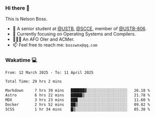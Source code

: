 ### Hi there 👋

<!--
**bosswnx/bosswnx** is a ✨ _special_ ✨ repository because its `README.md` (this file) appears on your GitHub profile.

Here are some ideas to get you started:

- 🔭 I’m currently working on ...
- 🌱 I’m currently learning ...
- 👯 I’m looking to collaborate on ...
- 🤔 I’m looking for help with ...
- 💬 Ask me about ...
- 📫 How to reach me: ...
- 😄 Pronouns: ...
- ⚡ Fun fact: ...
-->

This is Nelson Boss.

- 🏫 A senior student at [@USTB](https://www.ustb.edu.cn/), [@SCCE](https://scce.ustb.edu.cn/), member of [@USTB-806](https://ustb-806.github.io/).
- 🌱 Currently focusing on Operating Systems and Compilers.
- 🧑🏻‍💻 An AFO OIer and ACMer.
- 📫 Feel free to reach me: `bosswnx@qq.com`

### Wakatime 💻

<!--START_SECTION:waka-->

```txt
From: 12 March 2025 - To: 11 April 2025

Total Time: 29 hrs 2 mins

Markdown     7 hrs 39 mins   ██████▓░░░░░░░░░░░░░░░░░░   26.18 %
Astro        6 hrs 22 mins   █████▒░░░░░░░░░░░░░░░░░░░   21.78 %
MDX          3 hrs 23 mins   ███░░░░░░░░░░░░░░░░░░░░░░   11.60 %
Docker       2 hrs 52 mins   ██▒░░░░░░░░░░░░░░░░░░░░░░   09.82 %
SCSS         1 hr 34 mins    █▒░░░░░░░░░░░░░░░░░░░░░░░   05.38 %
```

<!--END_SECTION:waka-->
